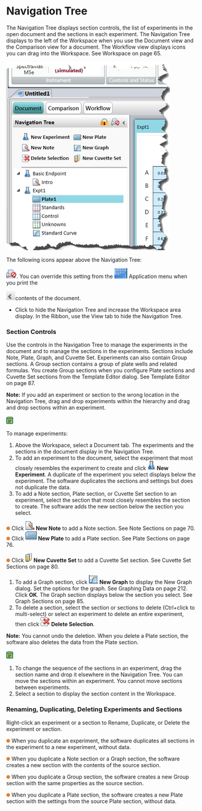 # Navigation Tree

The Navigation Tree displays section controls, the list of experiments in the open document and the sections in each experiment. The Navigation Tree displays to the left of the Workspace when you use the Document view and the Comparison view for a document. The Workflow view displays icons you can drag into the Workspace. See Workspace on page 65.

![](<../../../.gitbook/assets/0 (17).jpeg>)

The following icons appear above the Navigation Tree:

![](<../../../.gitbook/assets/6 (6).jpeg>). You can override this setting from the ![](<../../../.gitbook/assets/7 (8).jpeg>) Application menu when you print the

![](<../../../.gitbook/assets/8 (12) (1).png>)contents of the document.

* Click to hide the Navigation Tree and increase the Workspace area display. In the Ribbon, use the View tab to hide the Navigation Tree.

### Section Controls

Use the controls in the Navigation Tree to manage the experiments in the document and to manage the sections in the experiments. Sections include Note, Plate, Graph, and Cuvette Set. Experiments can also contain Group sections. A Group section contains a group of plate wells and related formulas. You create Group sections when you configure Plate sections and Cuvette Set sections from the Template Editor dialog. See Template Editor on page 87.

**Note:** If you add an experiment or section to the wrong location in the Navigation Tree, drag and drop experiments within the hierarchy and drag and drop sections within an experiment.

![](<../../../.gitbook/assets/9 (11) (1).png>)

To manage experiments:

1. Above the Workspace, select a Document tab. The experiments and the sections in the document display in the Navigation Tree.
2. To add an experiment to the document, select the experiment that most closely resembles the experiment to create and click ![](<../../../.gitbook/assets/10 (5).jpeg>) **New Experiment**. A duplicate of the experiment you select displays below the experiment. The software duplicates the sections and settings but does not duplicate the data.
3. To add a Note section, Plate section, or Cuvette Set section to an experiment, select the section that most closely resembles the section to create. The software adds the new section below the section you select.

![](<../../../.gitbook/assets/11 (5) (1).png>) Click ![](<../../../.gitbook/assets/12 (4).jpeg>) **New Note** to add a Note section. See Note Sections on page 70. ![](<../../../.gitbook/assets/13 (9) (1).png>) Click ![](<../../../.gitbook/assets/14 (5).jpeg>) **New Plate** to add a Plate section. See Plate Sections on page 76.

![](<../../../.gitbook/assets/15 (6) (1).png>) Click ![](<../../../.gitbook/assets/16 (6).jpeg>) **New Cuvette Set** to add a Cuvette Set section. See Cuvette Set Sections on page 80.

1. To add a Graph section, click ![](<../../../.gitbook/assets/17 (4).jpeg>) **New Graph** to display the New Graph dialog. Set the options for the graph. See Graphing Data on page 212. Click **OK**. The Graph section displays below the section you select. See Graph Sections on page 85.
2. To delete a section, select the section or sections to delete (Ctrl+click to multi-select) or select an experiment to delete an entire experiment, then click ![](<../../../.gitbook/assets/18 (7).jpeg>) **Delete Selection**.

**Note:** You cannot undo the deletion. When you delete a Plate section, the software also deletes the data from the Plate section.

![](<../../../.gitbook/assets/19 (6) (1).png>)

1. To change the sequence of the sections in an experiment, drag the section name and drop it elsewhere in the Navigation Tree. You can move the sections within an experiment. You cannot move sections between experiments.
2. Select a section to display the section content in the Workspace.

### Renaming, Duplicating, Deleting Experiments and Sections

Right-click an experiment or a section to Rename, Duplicate, or Delete the experiment or section.

![](<../../../.gitbook/assets/20 (7) (1).png>) When you duplicate an experiment, the software duplicates all sections in the experiment to a new experiment, without data.

![](<../../../.gitbook/assets/21 (1).png>) When you duplicate a Note section or a Graph section, the software creates a new section with the contents of the source section.

![](../../../.gitbook/assets/22.png) When you duplicate a Group section, the software creates a new Group section with the same properties as the source section.

![](../../../.gitbook/assets/23.png) When you duplicate a Plate section, the software creates a new Plate section with the settings from the source Plate section, without data.
